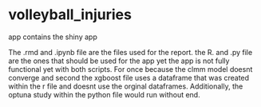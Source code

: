 # volleyball_injuries

app contains the shiny app

The .rmd and .ipynb file are the files used for the report.
the R. and .py file are the ones that should be used for the app yet the app is not fully functional yet with both scripts. 
For once because the clmm model doesnt converge and second the xgboost file uses a dataframe that was created within the r file and doesnt use the orginal dataframes. Additionally, the optuna study within the python file would run without end.

